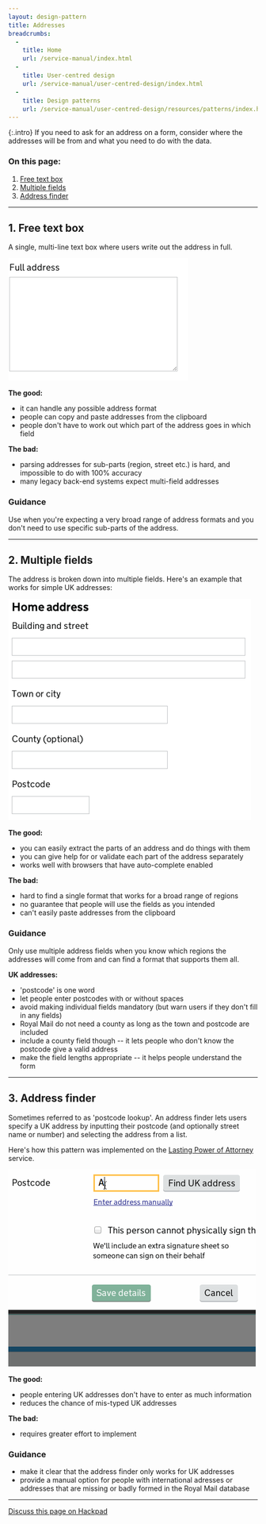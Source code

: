 ```yaml
---
layout: design-pattern
title: Addresses
breadcrumbs:
  -
    title: Home
    url: /service-manual/index.html
  -
    title: User-centred design
    url: /service-manual/user-centred-design/index.html
  -
    title: Design patterns
    url: /service-manual/user-centred-design/resources/patterns/index.html
---
```


{:.intro}
If you need to ask for an address on a form, consider where the addresses will be from and what you need to do with the data.

### On this page:

1. [Free text box](#free-text-box)
2. [Multiple fields](#multiple-fields)
3. [Address finder](#address-finder)

---

<h2 class="heading-36" id="free-text-box">1. Free text box</h2>

A single, multi-line text box where users write out the address in full.

<div class="example">
  <img src="/service-manual/assets/images/design-patterns/full-address.png" alt="An example of a single multi-line address field">
</div>

**The good:**

* it can handle any possible address format
* people can copy and paste addresses from the clipboard
* people don't have to work out which part of the address goes in which field

**The bad:**

* parsing addresses for sub-parts (region, street etc.) is hard, and impossible to do with 100% accuracy
* many legacy back-end systems expect multi-field addresses

### Guidance

Use when you're expecting a very broad range of address formats and you don't need to use specific sub-parts of the address.


---

<h2 class="heading-36" id="multiple-fields">2. Multiple fields</h2>

The address is broken down into multiple fields. Here's an example that works for simple UK addresses:

<div class="example">
  <img src="/service-manual/assets/images/design-patterns/multi-line-address.png" alt="An example of multiple address fields">
</div>

**The good:**

* you can easily extract the parts of an address and do things with them
* you can give help for or validate each part of the address separately
* works well with browsers that have auto-complete enabled


**The bad:**

* hard to find a single format that works for a broad range of regions
* no guarantee that people will use the fields as you intended
* can't easily paste addresses from the clipboard

### Guidance

Only use multiple address fields when you know which regions the addresses will come from and can find a format that supports them all.

**UK addresses:**

* 'postcode' is one word
* let people enter postcodes with or without spaces
* avoid making individual fields mandatory (but warn users if they don't fill in any fields)
* Royal Mail do not need a county as long as the town and postcode are included
* include a county field though -- it lets people who don't know the postcode give a valid address
* make the field lengths appropriate -- it helps people understand the form


---

<h2 class="heading-36" id="address-finder">3. Address finder</h2>

Sometimes referred to as 'postcode lookup'. An address finder lets users specify a UK address by inputting their postcode (and optionally street name or number) and selecting the address from a list.

Here's how this pattern was implemented on the [Lasting Power of Attorney](https://lastingpowerofattorney.service.gov.uk/) service.

<div class="example">
  <img src="/service-manual/assets/images/design-patterns/postcode-lookup.gif" alt="An example of an address finder">
</div>

**The good:**

* people entering UK addresses don't have to enter as much information
* reduces the chance of mis-typed UK addresses

**The bad:**

* requires greater effort to implement

### Guidance

* make it clear that the address finder only works for UK addresses
* provide a manual option for people with international adresses or addresses that are missing or badly formed in the Royal Mail database


---

[Discuss this page on Hackpad](https://designpatterns.hackpad.com/Addresses-CgrMSGRAhRc)
